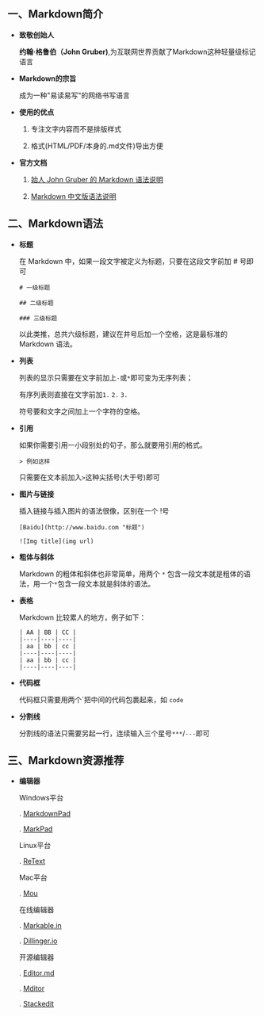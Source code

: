 ## 一、Markdown简介

+ **致敬创始人**

	**约翰·格鲁伯（John Gruber)**,为互联网世界贡献了Markdown这种轻量级标记语言
+ **Markdown的宗旨**

	成为一种"易读易写"的网络书写语言
+ **使用的优点**

	1. 专注文字内容而不是排版样式

	2. 格式(HTML/PDF/本身的.md文件)导出方便

+ **官方文档**

	1. [始人 John Gruber 的 Markdown 语法说明](http://daringfireball.net/projects/markdown/syntax)
	
	2. [Markdown 中文版语法说明](http://wowubuntu.com/markdown/)
	
## 二、Markdown语法

+ **标题**

	在 Markdown 中，如果一段文字被定义为标题，只要在这段文字前加 # 号即可
	
	`# 一级标题`
		
	`## 二级标题`
	
	`### 三级标题`
	
	以此类推，总共六级标题，建议在井号后加一个空格，这是最标准的 Markdown 语法。

+ **列表**

	列表的显示只需要在文字前加上`-`或`*`即可变为无序列表；
	
	有序列表则直接在文字前加`1.` `2.` `3.`
	
	符号要和文字之间加上一个字符的空格。

+ **引用**

	如果你需要引用一小段别处的句子，那么就要用引用的格式。
	
	`> 例如这样`
	
	只需要在文本前加入`>`这种尖括号(大于号)即可

+ **图片与链接**

	插入链接与插入图片的语法很像，区别在一个 !号
	
	`[Baidu](http://www.baidu.com "标题")`
	
	`![Img title](img url)`

+ **粗体与斜体**

	Markdown 的粗体和斜体也非常简单，用两个 `*` 包含一段文本就是粗体的语法，用一个`*`包含一段文本就是斜体的语法。

+ **表格**

	Markdown 比较累人的地方，例子如下：
	
	```
	| AA | BB | CC |
	|----|----|----|
	| aa | bb | cc | 
	|----|----|----|
	| aa | bb | cc |
	|----|----|----|
	```

+ **代码框**

	代码框只需要用两个\`把中间的代码包裹起来，如 `code`

+ **分割线**

	分割线的语法只需要另起一行，连续输入三个星号`***`/`---`即可

## 三、Markdown资源推荐

+ **编辑器**

	Windows平台
	
	. [MarkdownPad](http://markdownpad.com/)
	
	. [MarkPad](http://code52.org/DownmarkerWPF/)

	Linux平台

	. [ReText](https://github.com/retext-project/retext)
	
	Mac平台

	. [Mou](http://25.io/mou/)

	在线编辑器

	. [Markable.in](http://markable.in/)

	. [Dillinger.io](http://dillinger.io/)

	开源编辑器

	. [Editor.md](https://pandao.github.io/editor.md/)

	. [Mditor](https://github.com/Houfeng/mditor)

	. [Stackedit](https://github.com/benweet/stackedit)
	






	
	
	
